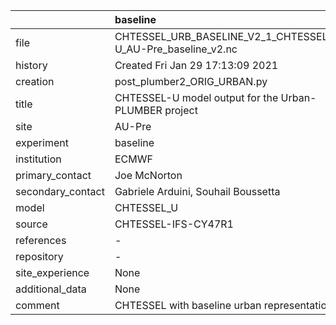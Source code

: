 |                   | baseline                                                    |
|:------------------|:------------------------------------------------------------|
| file              | CHTESSEL_URB_BASELINE_V2_1_CHTESSEL-U_AU-Pre_baseline_v2.nc |
| history           | Created Fri Jan 29 17:13:09 2021                            |
| creation          | post_plumber2_ORIG_URBAN.py                                 |
| title             | CHTESSEL-U model output for the Urban-PLUMBER project       |
| site              | AU-Pre                                                      |
| experiment        | baseline                                                    |
| institution       | ECMWF                                                       |
| primary_contact   | Joe McNorton                                                |
| secondary_contact | Gabriele Arduini, Souhail Boussetta                         |
| model             | CHTESSEL_U                                                  |
| source            | CHTESSEL-IFS-CY47R1                                         |
| references        | -                                                           |
| repository        | -                                                           |
| site_experience   | None                                                        |
| additional_data   | None                                                        |
| comment           | CHTESSEL with baseline urban representation                 |
